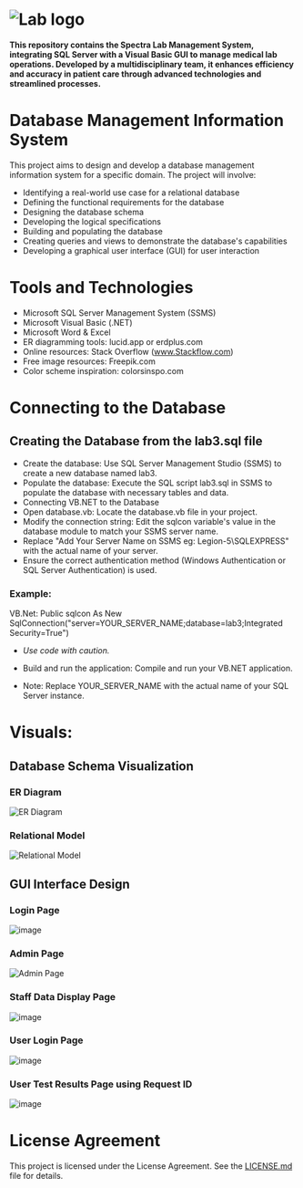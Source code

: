 # ![Lab logo](https://github.com/user-attachments/assets/be518450-f038-4c09-b6a8-4a48fb35422c)
**This repository contains the Spectra Lab Management System, integrating SQL Server with a Visual Basic GUI to manage medical lab operations. Developed by a multidisciplinary team, it enhances efficiency and accuracy in patient care through advanced technologies and streamlined processes.**

# Database Management Information System
This project aims to design and develop a database management information system for a specific domain. 
The project will involve:
* Identifying a real-world use case for a relational database
* Defining the functional requirements for the database
* Designing the database schema
* Developing the logical specifications
* Building and populating the database
* Creating queries and views to demonstrate the database's capabilities
* Developing a graphical user interface (GUI) for user interaction

# Tools and Technologies
* Microsoft SQL Server Management System (SSMS)
* Microsoft Visual Basic (.NET)
* Microsoft Word & Excel
* ER diagramming tools: lucid.app or erdplus.com
* Online resources: Stack Overflow (www.Stackflow.com)
* Free image resources: Freepik.com
* Color scheme inspiration: colorsinspo.com

# Connecting to the Database
## **Creating the Database from the lab3.sql file**
* Create the database: Use SQL Server Management Studio (SSMS) to create a new database named lab3.
* Populate the database: Execute the SQL script lab3.sql in SSMS to populate the database with necessary tables and data.
* Connecting VB.NET to the Database
* Open database.vb: Locate the database.vb file in your project.
* Modify the connection string: Edit the sqlcon variable's value in the database module to match your SSMS server name.
* Replace "Add Your Server Name on SSMS eg: Legion-5\SQLEXPRESS" with the actual name of your server.
* Ensure the correct authentication method (Windows Authentication or SQL Server Authentication) is used.

### **Example:**
VB.Net: Public sqlcon As New SqlConnection("server=YOUR_SERVER_NAME;database=lab3;Integrated Security=True")

* _Use code with caution._

* Build and run the application: Compile and run your VB.NET application.
* Note: Replace YOUR_SERVER_NAME with the actual name of your SQL Server instance.

# Visuals:
## **Database Schema Visualization**

### ER Diagram
![ER Diagram](https://github.com/user-attachments/assets/7484d2be-a0dc-4467-b547-9f6a94b381a7)

### Relational Model
![Relational Model](https://github.com/user-attachments/assets/797af1d1-4f23-4d64-ba91-6a91e3e0729d)

## **GUI Interface Design**

### Login Page
![image](https://github.com/user-attachments/assets/1fd4666c-8f9f-465c-b2c8-2adc2e365b4c)

### Admin Page
![Admin Page](https://github.com/user-attachments/assets/6ff5af36-b7fe-4f77-9d32-dc8306e4cbe1)

### Staff Data Display Page
![image](https://github.com/user-attachments/assets/ace96f0a-d57e-43b6-95e1-6388481d8e22)

### User Login Page
![image](https://github.com/user-attachments/assets/be2fc4cd-4082-4bbe-8842-97976aaee185)

### User Test Results Page using Request ID
![image](https://github.com/user-attachments/assets/7846bc05-08b1-4c19-9cb7-d4d9003219f1)



# License Agreement

This project is licensed under the License Agreement. See the [LICENSE.md](LICENSE.md) file for details.

